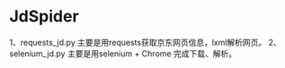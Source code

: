 # JdSpider
1、requests_jd.py 主要是用requests获取京东网页信息，lxml解析网页。
2、selenium_jd.py 主要是用selenium + Chrome 完成下载、解析。

